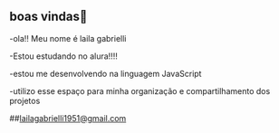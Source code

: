 ## boas vindas👋
-ola!! Meu nome é laila gabrielli


-Estou estudando no alura!!!!

-estou me desenvolvendo na linguagem JavaScript

-utilizo esse espaço para minha organização e compartilhamento dos projetos




##lailagabrielli1951@gmail.com
